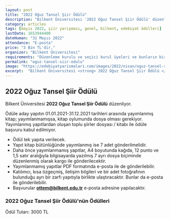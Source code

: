```yaml
---
layout: post
title: "2022 Oğuz Tansel Şiir Ödülü"
description: "Bilkent Üniversitesi '2022 Oğuz Tansel Şiir Ödülü' düzenliyor."
category: articles
tags: [mayıs 2022, şiir yarışması, genel, bilkent, edebiyat ödülleri]
lastDate: 1653944400
dateHuman: "31 Mayıs 2022"
attendance: "E-posta"
price: "3 Bin TL'dir."
organizer: "Bilkent Üniversitesi"
requirements: "Düzenleme kurulu ve seçici kurul üyeleri ve bunların birinci derece yakınları dışındaki herkes katılabilir."
permalink: "oguz-tansel-siir-odulu"
image: "https://edebiyatyarismalari.com/images/2022/nisan/oguz-tansel-siir-odulu.jpg"
excerpt:  "Bilkent Üniversitesi <strong> 2022 Oğuz Tansel Şiir Ödülü </strong> düzenliyor."
---
```


## 2022 Oğuz Tansel Şiir Ödülü
Bilkent Üniversitesi **2022 Oğuz Tansel Şiir Ödülü** düzenliyor.

Ödüle aday yapıtın 01.01.2021-31.12.2021 tarihleri arasında yayımlanmış kitap; yayımlanmamışsa, kitap oylumunda dosya olması gerekiyor. Yayımlanmış yapıtlardan oluşan toplu şiirler dosyası / kitabı ile ödüle başvuru kabul edilmiyor.

- Ödül tek yapıta verilecek. 
- Yapıt kitap bütünlüğünde yayımlanmış ise 7 adet gönderilmelidir. 
- Daha önce yayımlanmamış yapıtlar, A4 boyutunda kağıda, 12 punto ve 1,5 satır aralığıyla bilgisayarda yazılmış 7 ayrı dosya biçiminde düzenlenmiş olarak kargo ile gönderilecektir. 
- Yayımlanmamış yapıtlar PDF formatında e-posta ile de gönderilebilir. 
- Katılımcı, kısa özgeçmiş, iletişim bilgileri ve bir adet fotoğrafının bulunduğu ayrı bir zarfı yapıtıyla birlikte ulaştıracaktır. Bunlar da e-posta ile gönderilebilir.
- Başvurular **ottem@bilkent.edu.tr** e-posta adresine yapılacaktır.

### 2022 Oğuz Tansel Şiir Ödülü'nün Ödülleri
Ödül Tutarı: 3000 TL